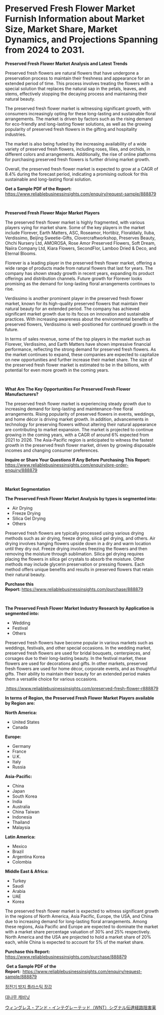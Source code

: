 <p><h1>Preserved Fresh Flower Market Furnish Information about Market Size, Market Share, Market Dynamics, and Projections Spanning from 2024 to 2031.</h1></p><p><strong>Preserved Fresh Flower Market Analysis and Latest Trends</strong></p>
<p><p>Preserved fresh flowers are natural flowers that have undergone a preservation process to maintain their freshness and appearance for an extended period of time. This process involves treating the flowers with a special solution that replaces the natural sap in the petals, leaves, and stems, effectively stopping the decaying process and maintaining their natural beauty.</p><p>The preserved fresh flower market is witnessing significant growth, with consumers increasingly opting for these long-lasting and sustainable floral arrangements. The market is driven by factors such as the rising demand for eco-friendly and long-lasting flower solutions, as well as the growing popularity of preserved fresh flowers in the gifting and hospitality industries.</p><p>The market is also being fueled by the increasing availability of a wide variety of preserved fresh flowers, including roses, lilies, and orchids, in different colors and arrangements. Additionally, the rise of online platforms for purchasing preserved fresh flowers is further driving market growth.</p><p>Overall, the preserved fresh flower market is expected to grow at a CAGR of 8.4% during the forecast period, indicating a promising outlook for this sustainable and long-lasting floral solution.</p></p>
<p><strong>Get a Sample PDF of the Report:&nbsp;</strong> <a href="https://www.reliablebusinessinsights.com/enquiry/request-sample/888879">https://www.reliablebusinessinsights.com/enquiry/request-sample/888879</a></p>
<p>&nbsp;</p>
<p><strong>Preserved Fresh Flower Major Market Players</strong></p>
<p><p>The preserved fresh flower market is highly fragmented, with various players vying for market share. Some of the key players in the market include Florever, Earth Matters, ASC, Roseamor, Hortibiz, Floraldaily, Iluba, Verdissimo, Beijing Sweetie-Gifts, Clovercraftworkshop, Preserves Beauty, Ohchi Nursery Ltd, AMOROSA, Rose Amor Preserved Flowers, Soft Dream, Naiira Company Ltd, Kiara Flowers, SecondFlor, Lamboo Dried & Deco, and Eternal Blooms.</p><p>Florever is a leading player in the preserved fresh flower market, offering a wide range of products made from natural flowers that last for years. The company has shown steady growth in recent years, expanding its product offerings and distribution channels. Future growth for Florever looks promising as the demand for long-lasting floral arrangements continues to rise.</p><p>Verdissimo is another prominent player in the preserved fresh flower market, known for its high-quality preserved flowers that maintain their natural beauty for an extended period. The company has achieved significant market growth due to its focus on innovation and sustainable practices. With increasing awareness about the environmental benefits of preserved flowers, Verdissimo is well-positioned for continued growth in the future.</p><p>In terms of sales revenue, some of the top players in the market such as Florever, Verdissimo, and Earth Matters have shown impressive financial performance, reflecting the strong demand for preserved fresh flowers. As the market continues to expand, these companies are expected to capitalize on new opportunities and further increase their market share. The size of the preserved fresh flower market is estimated to be in the billions, with potential for even more growth in the coming years.</p></p>
<p>&nbsp;</p>
<p><strong>What Are The Key Opportunities For Preserved Fresh Flower Manufacturers?</strong></p>
<p><p>The preserved fresh flower market is experiencing steady growth due to increasing demand for long-lasting and maintenance-free floral arrangements. Rising popularity of preserved flowers in events, weddings, and home décor is driving market growth. In addition, advancements in technology for preserving flowers without altering their natural appearance are contributing to market expansion. The market is projected to continue growing in the coming years, with a CAGR of around 6% expected from 2021 to 2026. The Asia-Pacific region is anticipated to witness the fastest growth in the preserved fresh flower market, driven by growing disposable incomes and changing consumer preferences.</p></p>
<p><strong>Inquire or Share Your Questions If Any Before Purchasing This Report:</strong> <a href="https://www.reliablebusinessinsights.com/enquiry/pre-order-enquiry/888879">https://www.reliablebusinessinsights.com/enquiry/pre-order-enquiry/888879</a></p>
<p>&nbsp;</p>
<p><strong>Market Segmentation</strong></p>
<p><strong>The Preserved Fresh Flower Market Analysis by types is segmented into:</strong></p>
<p><ul><li>Air Drying</li><li>Freeze Drying</li><li>Silica Gel Drying</li><li>Others</li></ul></p>
<p><p>Preserved fresh flowers are typically processed using various drying methods such as air drying, freeze drying, silica gel drying, and others. Air drying involves hanging flowers upside down in a dry and warm location until they dry out. Freeze drying involves freezing the flowers and then removing the moisture through sublimation. Silica gel drying requires placing the flowers in silica gel crystals to absorb the moisture. Other methods may include glycerin preservation or pressing flowers. Each method offers unique benefits and results in preserved flowers that retain their natural beauty.</p></p>
<p><strong>Purchase this Report:&nbsp;</strong><a href="https://www.reliablebusinessinsights.com/purchase/888879">https://www.reliablebusinessinsights.com/purchase/888879</a></p>
<p>&nbsp;</p>
<p><strong>The Preserved Fresh Flower Market Industry Research by Application is segmented into:</strong></p>
<p><ul><li>Wedding</li><li>Festival</li><li>Others</li></ul></p>
<p><p>Preserved fresh flowers have become popular in various markets such as weddings, festivals, and other special occasions. In the wedding market, preserved fresh flowers are used for bridal bouquets, centerpieces, and corsages due to their long-lasting beauty. In the festival market, these flowers are used for decorations and gifts. In other markets, preserved fresh flowers are used for home décor, corporate events, and as thoughtful gifts. Their ability to maintain their beauty for an extended period makes them a versatile choice for various occasions.</p></p>
<p><a href="https://www.reliablebusinessinsights.com/preserved-fresh-flower-r888879">&nbsp;https://www.reliablebusinessinsights.com/preserved-fresh-flower-r888879</a></p>
<p><strong>In terms of Region, the Preserved Fresh Flower Market Players available by Region are:</strong></p>
<p>
    <p> <strong> North America: </strong>
        <ul>
            <li>United States</li>
            <li>Canada</li>
        </ul>
        </p> 
    <p> <strong> Europe: </strong>
        <ul>
            <li>Germany</li>
            <li>France</li>
            <li>U.K.</li>
            <li>Italy</li>
            <li>Russia</li>
        </ul>
        </p> 
    <p> <strong> Asia-Pacific: </strong>
        <ul>
            <li>China</li>
            <li>Japan</li>
            <li>South Korea</li>
            <li>India</li>
            <li>Australia</li>
            <li>China Taiwan</li>
            <li>Indonesia</li>
            <li>Thailand</li>
            <li>Malaysia</li>
        </ul>
        </p> 
    <p> <strong> Latin America: </strong>
        <ul>
            <li>Mexico</li>
            <li>Brazil</li>
            <li>Argentina Korea</li>
            <li>Colombia</li>
        </ul>
        </p> 
    <p> <strong> Middle East & Africa: </strong>
        <ul>
            <li>Turkey</li>
            <li>Saudi</li>
            <li>Arabia</li>
            <li>UAE</li>
            <li>Korea</li>
        </ul>
    </p>
    </p>
<p><p>The preserved fresh flower market is expected to witness significant growth in the regions of North America, Asia Pacific, Europe, the USA, and China due to increasing demand for long-lasting floral arrangements. Among these regions, Asia Pacific and Europe are expected to dominate the market with a market share percentage valuation of 30% and 25% respectively. North America and the USA are projected to hold a market share of 20% each, while China is expected to account for 5% of the market share.</p></p>
<p><strong>Purchase this Report: </strong><a href="https://www.reliablebusinessinsights.com/purchase/888879">https://www.reliablebusinessinsights.com/purchase/888879</a></p>
<p>&nbsp;<strong>Get a Sample PDF of the Report:&nbsp;&nbsp;</strong><a href="https://www.reliablebusinessinsights.com/enquiry/request-sample/888879">https://www.reliablebusinessinsights.com/enquiry/request-sample/888879</a></p>
<p><strong></strong></p>
<p><p><a href="https://github.com/JackieFauhey9089475/Market-Research-Report-List-2/blob/main/6376838149513.md">정전기 방지 플라스틱 장갑</a></p><p><a href="https://github.com/Howaoole34545/Market-Research-Report-List-2/blob/main/5319705149512.md">대나무 캐비닛</a></p><p><a href="https://github.com/avbqbctihcbe2/Market-Research-Report-List-2/blob/main/7370053141674.md">ウィングレス・アンド・インテグレーテッド（WNT）シグナル伝達経路阻害薬</a></p></p>